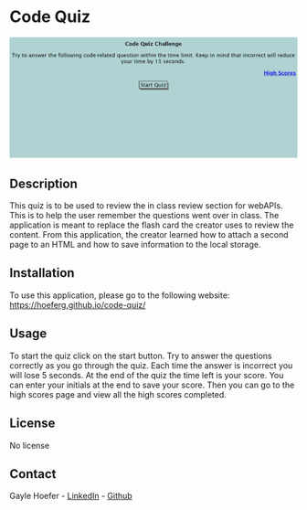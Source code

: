 # Code Quiz

![Screenshot](assets/images/code-quiz-ss.png)


## Description

This quiz is to be used to review the in class review section for webAPIs. This is to help the user remember the questions went over in class. The application is meant to replace the flash card the creator uses to review the content. From this application, the creator learned how to attach a second page to an HTML and how to save information to the local storage.


## Installation

To use this application, please go to the following website: https://hoeferg.github.io/code-quiz/

## Usage

To start the quiz click on the start button. Try to answer the questions correctly as you go through the quiz. Each time the answer is incorrect you will lose 5 seconds. At the end of the quiz the time left is your score. You can enter your initials at the end to save your score. Then you can go to the high scores page and view all the high scores completed. 


## License

No license

## Contact
Gayle Hoefer - [LinkedIn](https://www.linkedin.com/in/gayle-hoefer-61a2a3124/) - [Github](https://github.com/hoeferg)
